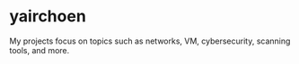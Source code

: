 # yairchoen
 
My projects focus on topics such as networks, VM, cybersecurity, scanning tools, and more.







